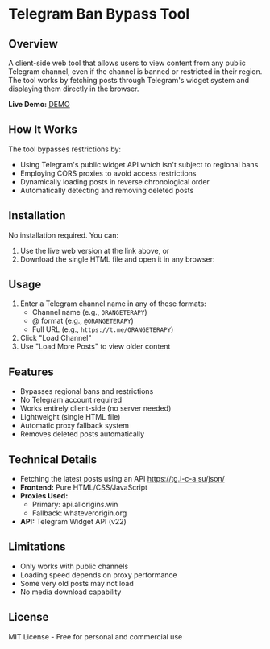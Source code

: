 # Telegram Ban Bypass Tool

## Overview
A client-side web tool that allows users to view content from any public Telegram channel, even if the channel is banned or restricted in their region. The tool works by fetching posts through Telegram's widget system and displaying them directly in the browser.

**Live Demo:** [DEMO](https://franbar1966.github.io/Telegram-Ban-Bypass/public/)

## How It Works
The tool bypasses restrictions by:
- Using Telegram's public widget API which isn't subject to regional bans
- Employing CORS proxies to avoid access restrictions
- Dynamically loading posts in reverse chronological order
- Automatically detecting and removing deleted posts

## Installation
No installation required. You can:
1. Use the live web version at the link above, or
2. Download the single HTML file and open it in any browser:

## Usage
1. Enter a Telegram channel name in any of these formats:
   - Channel name (e.g., `ORANGETERAPY`)
   - @ format (e.g., `@ORANGETERAPY`)
   - Full URL (e.g., `https://t.me/ORANGETERAPY`)
2. Click "Load Channel"
3. Use "Load More Posts" to view older content

## Features
- Bypasses regional bans and restrictions
- No Telegram account required
- Works entirely client-side (no server needed)
- Lightweight (single HTML file)
- Automatic proxy fallback system
- Removes deleted posts automatically

## Technical Details
- Fetching the latest posts using an API https://tg.i-c-a.su/json/
- **Frontend:** Pure HTML/CSS/JavaScript
- **Proxies Used:**
  - Primary: api.allorigins.win
  - Fallback: whateverorigin.org
- **API:** Telegram Widget API (v22)

## Limitations
- Only works with public channels
- Loading speed depends on proxy performance
- Some very old posts may not load
- No media download capability

## License
MIT License - Free for personal and commercial use
